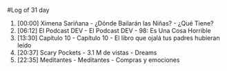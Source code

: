 #Log of 31 day

1. [00:00] Ximena Sariñana - ¿Dónde Bailarán las Niñas? - ¿Qué Tiene?
1. [06:12] El Podcast DEV - El Podcast DEV - 98: Es Una Cosa Horrible
1. [13:30] Capítulo 10 - Capítulo 10 - El libro que ojalá tus padres hubieran leído
1. [20:37] Scary Pockets - 3.1 M de vistas - Dreams
1. [22:35] Meditantes - Meditantes - Compras y emociones
